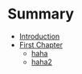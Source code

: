 # Summary

* [Introduction](README.md)
* [First Chapter](chapter1.md)
    * [haha](haha.md)
	* [haha2](haha2.md)
